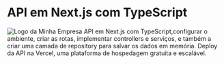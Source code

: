 # API em Next.js com TypeScript
![Logo da Minha Empresa](https://www.google.com/url?sa=i&url=https%3A%2F%2Fwww.driven.com.br%2Fblog%2Fnextjs%2F&psig=AOvVaw1LlDQAYZCGsIdg5vi18xKH&ust=1700001772551000&source=images&cd=vfe&opi=89978449&ved=0CBEQjRxqFwoTCIjpnqCGwoIDFQAAAAAdAAAAABAE)
API em Next.js com TypeScript,configurar o ambiente, criar as rotas, implementar controllers e serviços, e também a criar uma camada de repository para salvar os dados em memória. 
Deploy da API na Vercel, uma plataforma de hospedagem gratuita e escalável. 
